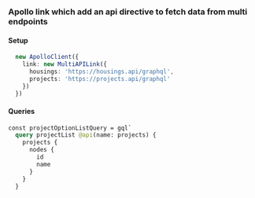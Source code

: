 ### Apollo link which add an api directive to fetch data from multi endpoints

#### Setup
```typescript
  new ApolloClient({
    link: new MultiAPILink({
      housings: 'https://housings.api/graphql',
      projects: 'https://projects.api/graphql'
    })
  })
```

#### Queries
```graphql
const projectOptionListQuery = gql`
  query projectList @api(name: projects) {
    projects {
      nodes {
        id
        name
      }
    }
  }
````
